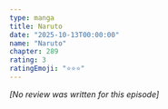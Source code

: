 ```yaml
---
type: manga
title: Naruto
date: "2025-10-13T00:00:00"
name: "Naruto"
chapter: 289
rating: 3
ratingEmoji: "⭐️⭐️⭐️"
---
```


_[No review was written for this episode]_